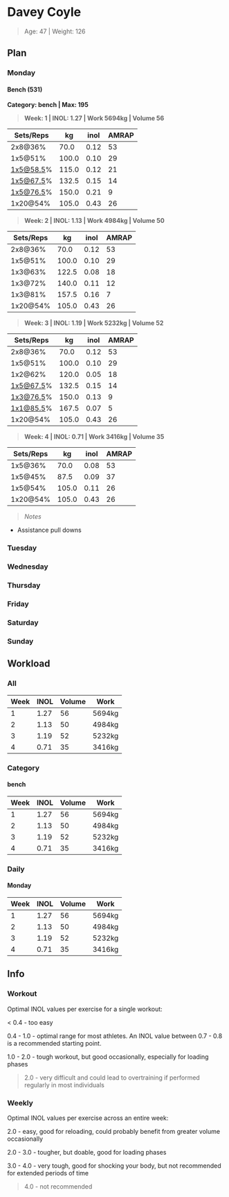 # Davey Coyle
>Age: 47 | Weight: 126
 
## Plan
### Monday
  
#### Bench (531)
__Category: bench | Max: 195__  
>__Week: 1 | INOL: 1.27 | Work 5694kg | Volume 56__
 
Sets/Reps | kg    | inol | AMRAP
----------|-------|------|------
2x8@36%   | 70.0  | 0.12 | 53   
1x5@51%   | 100.0 | 0.10 | 29   
1x5@58.5% | 115.0 | 0.12 | 21   
1x5@67.5% | 132.5 | 0.15 | 14   
1x5@76.5% | 150.0 | 0.21 | 9    
1x20@54%  | 105.0 | 0.43 | 26   
  
>__Week: 2 | INOL: 1.13 | Work 4984kg | Volume 50__
 
Sets/Reps | kg    | inol | AMRAP
----------|-------|------|------
2x8@36%   | 70.0  | 0.12 | 53   
1x5@51%   | 100.0 | 0.10 | 29   
1x3@63%   | 122.5 | 0.08 | 18   
1x3@72%   | 140.0 | 0.11 | 12   
1x3@81%   | 157.5 | 0.16 | 7    
1x20@54%  | 105.0 | 0.43 | 26   
  
>__Week: 3 | INOL: 1.19 | Work 5232kg | Volume 52__
 
Sets/Reps | kg    | inol | AMRAP
----------|-------|------|------
2x8@36%   | 70.0  | 0.12 | 53   
1x5@51%   | 100.0 | 0.10 | 29   
1x2@62%   | 120.0 | 0.05 | 18   
1x5@67.5% | 132.5 | 0.15 | 14   
1x3@76.5% | 150.0 | 0.13 | 9    
1x1@85.5% | 167.5 | 0.07 | 5    
1x20@54%  | 105.0 | 0.43 | 26   
  
>__Week: 4 | INOL: 0.71 | Work 3416kg | Volume 35__
 
Sets/Reps | kg    | inol | AMRAP
----------|-------|------|------
1x5@36%   | 70.0  | 0.08 | 53   
1x5@45%   | 87.5  | 0.09 | 37   
1x5@54%   | 105.0 | 0.11 | 26   
1x20@54%  | 105.0 | 0.43 | 26   
  
>_Notes_
 
+ Assistance pull downs  
### Tuesday
  
### Wednesday
  
### Thursday
  
### Friday
  
### Saturday
  
### Sunday
  
## Workload
### All
Week | INOL | Volume | Work  
-----|------|--------|-------
1    | 1.27 | 56     | 5694kg
2    | 1.13 | 50     | 4984kg
3    | 1.19 | 52     | 5232kg
4    | 0.71 | 35     | 3416kg
  
### Category
#### bench
Week | INOL | Volume | Work  
-----|------|--------|-------
1    | 1.27 | 56     | 5694kg
2    | 1.13 | 50     | 4984kg
3    | 1.19 | 52     | 5232kg
4    | 0.71 | 35     | 3416kg
  
### Daily
#### Monday
Week | INOL | Volume | Work  
-----|------|--------|-------
1    | 1.27 | 56     | 5694kg
2    | 1.13 | 50     | 4984kg
3    | 1.19 | 52     | 5232kg
4    | 0.71 | 35     | 3416kg
  
## Info
### Workout

Optimal INOL values per exercise for a single workout:

&lt; 0.4 \- too easy

0.4 \- 1.0 \- optimal range for most athletes. An INOL value between 0.7 \- 0.8 is a recommended starting point.

1.0 \- 2.0 \- tough workout, but good occasionally, especially for loading phases

> 2.0 \- very difficult and could lead to overtraining if performed regularly in most individuals
### Weekly

Optimal INOL values per exercise across an entire week:

2.0 \- easy, good for reloading, could probably benefit from greater volume occasionally

2.0 \- 3.0 \- tougher, but doable, good for loading phases

3.0 \- 4.0 \- very tough, good for shocking your body, but not recommended for extended periods of time

> 4.0 \- not recommended
